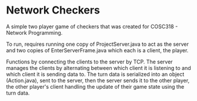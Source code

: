 <h1>Network Checkers</h1>

A simple two player game of checkers that was created for COSC318 - Network Programming.

To run, requires running one copy of ProjectServer.java to act as the server and two copies of EnterServerFrame.java which each is a client, the player.

Functions by connecting the clients to the server by TCP. The server manages the clients by alternating between which client it is listening to and which client it is sending data to. The turn data is serialized into an object (Action.java), sent to the server, then the server sends it to the other player, the other player's client handling the update of their game state using the turn data.
